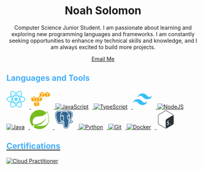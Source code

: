 <h1 align = "center" >Noah Solomon</h1>

<p align = "center">Computer Science Junior Student. I am passionate about learning and exploring new programming languages and frameworks. I am constantly seeking opportunities to enhance my technical skills and knowledge, and I am always excited to build more projects.
<br>
<div align="center">
  <a href="mailto:noahsolomon2003@gmail.com">Email Me</a>
</div>
</p>

<h2 style="color: #44AEFB">Languages and Tools</h2>
<a href="https://react.dev" target="_blank" rel="noreferrer">
  <img alt="React" height="50px" style="padding-right:10px;" src="https://github.com/devicons/devicon/blob/master/icons/react/react-original.svg"/>
  </a>
  <a href="https://aws.amazon.com" target="_blank" rel="noreferrer">
  <img alt="AWS" height="50px" style="padding-right:10px;" 
    src="https://github.com/devicons/devicon/blob/v2.15.1/icons/amazonwebservices/amazonwebservices-original.svg"/>
  </a>
<a href="https://developer.mozilla.org/en-US/docs/Web/JavaScript" target="_blank" rel="noreferrer">
      <img  alt="JavaScript" height="50px" style="padding-right:10px;" src="https://cdn.jsdelivr.net/gh/devicons/devicon/icons/javascript/javascript-plain.svg"/>
  </a>
  <a href="https://www.typescriptlang.org/" target="_blank" rel="noreferrer">
      <img  alt="TypeScript" height="50px" style="padding-right:10px; ;" src="https://cdn.jsdelivr.net/gh/devicons/devicon/icons/typescript/typescript-plain.svg"/>
  </a>
 <a href="https://www.tailwindcss.com/" target="_blank" rel="noreferrer">
      <img  alt="TypeScript" height="50px" style="padding-right:10px; ;" src="https://github.com/devicons/devicon/blob/master/icons/tailwindcss/tailwindcss-plain.svg"/>
  </a>

  <a href="https://nodejs.org/en/" target="_blank" rel="noreferrer">
      <img  alt="NodeJS" height="50px" style="padding-right:10px;" src="https://cdn.jsdelivr.net/gh/devicons/devicon/icons/nodejs/nodejs-original.svg"/>
  </a>
  <a href="https://www.java.com/en/" target="_blank" rel="noreferrer">
      <img  alt="Java" height="50px" style="padding-right:10px;" src="https://cdn.jsdelivr.net/gh/devicons/devicon/icons/java/java-original.svg"/>
  </a>   
  <a href="https://spring.io/" target="_blank" rel="noreferrer">
  <img alt="Spring Framework" height="50px" style="padding-right:10px;" src="https://github.com/devicons/devicon/blob/v2.15.1/icons/spring/spring-original.svg"/>
</a>
<a href="https://www.postgresql.org/about/" target="_blank" rel="noreferrer">
  <img alt="PostgreSQL" height="50px" style="padding-right:10px;" src="https://github.com/devicons/devicon/blob/v2.15.1/icons/postgresql/postgresql-plain.svg"/>
</a>
  <a href="https://www.python.org/" target="_blank" rel="noreferrer">
      <img  alt="Python" height="50px" style="padding-right:10px;" src="https://cdn.jsdelivr.net/gh/devicons/devicon/icons/python/python-original.svg"/>
  </a>
  <a href="https://git-scm.com/" target="_blank" rel="noreferrer">
      <img  alt="Git" height="50px" style="padding-right:10px;" src="https://cdn.jsdelivr.net/gh/devicons/devicon/icons/git/git-original.svg"/>
  </a>
  <a href="https://www.docker.com/" target="_blank" rel="noreferrer">
      <img  alt="Docker" height="50px" style="padding-right:10px;" src="https://cdn.jsdelivr.net/gh/devicons/devicon/icons/docker/docker-plain-wordmark.svg"/>
  </a>
  <a href="https://www.javatpoint.com/bash-introduction" target="_blank" rel="noreferrer">
  <img alt="Bash" height="50px" style="padding-right:10px;" src="https://github.com/devicons/devicon/blob/v2.15.1/icons/bash/bash-original.svg"/>
<h2 style="color: #44AEFB">Certifications</h2>
<a href="https://aws.amazon.com/certification/certified-cloud-practitioner/" target="_blank" rel="noreferrer">
  <img alt="Cloud Practitioner" height="100px" style="padding-right:10px;" src="https://github.com/noahgsolomon/noahgsolomon/assets/111200060/081ecf57-8d91-4af0-a089-bceb27291f91"/>
